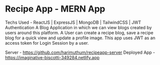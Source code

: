 # Recipe App - MERN App
Techs Used -  ReactJS | ExpressJS | MongoDB | TailwindCSS | JWT Authentication
       A Blog Application in which we can view blogs created by users around this platform. A User can create a recipe blog, save a recipe blog for a quick view and update a profile image. This app uses JWT as an access token for Login Session by a user.

Server - https://github.com/harimuthum/recipeapp-server
Deployed App - https://imaginative-biscotti-349284.netlify.app
